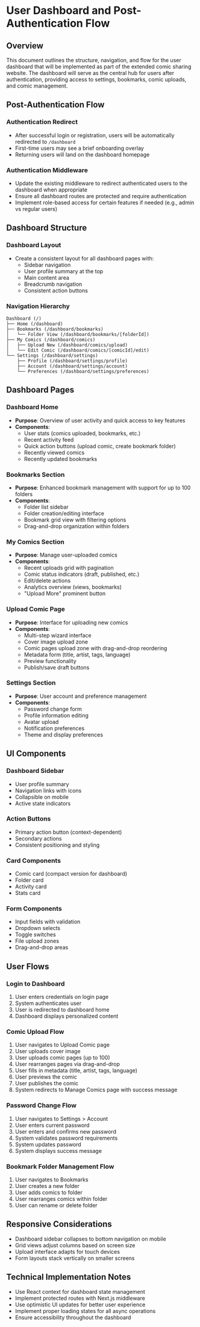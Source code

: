 # User Dashboard and Post-Authentication Flow

## Overview
This document outlines the structure, navigation, and flow for the user dashboard that will be implemented as part of the extended comic sharing website. The dashboard will serve as the central hub for users after authentication, providing access to settings, bookmarks, comic uploads, and comic management.

## Post-Authentication Flow

### Authentication Redirect
- After successful login or registration, users will be automatically redirected to `/dashboard`
- First-time users may see a brief onboarding overlay
- Returning users will land on the dashboard homepage

### Authentication Middleware
- Update the existing middleware to redirect authenticated users to the dashboard when appropriate
- Ensure all dashboard routes are protected and require authentication
- Implement role-based access for certain features if needed (e.g., admin vs regular users)

## Dashboard Structure

### Dashboard Layout
- Create a consistent layout for all dashboard pages with:
  - Sidebar navigation
  - User profile summary at the top
  - Main content area
  - Breadcrumb navigation
  - Consistent action buttons

### Navigation Hierarchy
```
Dashboard (/)
├── Home (/dashboard)
├── Bookmarks (/dashboard/bookmarks)
│   └── Folder View (/dashboard/bookmarks/[folderId])
├── My Comics (/dashboard/comics)
│   ├── Upload New (/dashboard/comics/upload)
│   └── Edit Comic (/dashboard/comics/[comicId]/edit)
└── Settings (/dashboard/settings)
    ├── Profile (/dashboard/settings/profile)
    ├── Account (/dashboard/settings/account)
    └── Preferences (/dashboard/settings/preferences)
```

## Dashboard Pages

### Dashboard Home
- **Purpose**: Overview of user activity and quick access to key features
- **Components**:
  - User stats (comics uploaded, bookmarks, etc.)
  - Recent activity feed
  - Quick action buttons (upload comic, create bookmark folder)
  - Recently viewed comics
  - Recently updated bookmarks

### Bookmarks Section
- **Purpose**: Enhanced bookmark management with support for up to 100 folders
- **Components**:
  - Folder list sidebar
  - Folder creation/editing interface
  - Bookmark grid view with filtering options
  - Drag-and-drop organization within folders

### My Comics Section
- **Purpose**: Manage user-uploaded comics
- **Components**:
  - Recent uploads grid with pagination
  - Comic status indicators (draft, published, etc.)
  - Edit/delete actions
  - Analytics overview (views, bookmarks)
  - "Upload More" prominent button

### Upload Comic Page
- **Purpose**: Interface for uploading new comics
- **Components**:
  - Multi-step wizard interface
  - Cover image upload zone
  - Comic pages upload zone with drag-and-drop reordering
  - Metadata form (title, artist, tags, language)
  - Preview functionality
  - Publish/save draft buttons

### Settings Section
- **Purpose**: User account and preference management
- **Components**:
  - Password change form
  - Profile information editing
  - Avatar upload
  - Notification preferences
  - Theme and display preferences

## UI Components

### Dashboard Sidebar
- User profile summary
- Navigation links with icons
- Collapsible on mobile
- Active state indicators

### Action Buttons
- Primary action button (context-dependent)
- Secondary actions
- Consistent positioning and styling

### Card Components
- Comic card (compact version for dashboard)
- Folder card
- Activity card
- Stats card

### Form Components
- Input fields with validation
- Dropdown selects
- Toggle switches
- File upload zones
- Drag-and-drop areas

## User Flows

### Login to Dashboard
1. User enters credentials on login page
2. System authenticates user
3. User is redirected to dashboard home
4. Dashboard displays personalized content

### Comic Upload Flow
1. User navigates to Upload Comic page
2. User uploads cover image
3. User uploads comic pages (up to 100)
4. User rearranges pages via drag-and-drop
5. User fills in metadata (title, artist, tags, language)
6. User previews the comic
7. User publishes the comic
8. System redirects to Manage Comics page with success message

### Password Change Flow
1. User navigates to Settings > Account
2. User enters current password
3. User enters and confirms new password
4. System validates password requirements
5. System updates password
6. System displays success message

### Bookmark Folder Management Flow
1. User navigates to Bookmarks
2. User creates a new folder
3. User adds comics to folder
4. User rearranges comics within folder
5. User can rename or delete folder

## Responsive Considerations
- Dashboard sidebar collapses to bottom navigation on mobile
- Grid views adjust columns based on screen size
- Upload interface adapts for touch devices
- Form layouts stack vertically on smaller screens

## Technical Implementation Notes
- Use React context for dashboard state management
- Implement protected routes with Next.js middleware
- Use optimistic UI updates for better user experience
- Implement proper loading states for all async operations
- Ensure accessibility throughout the dashboard
